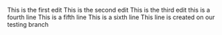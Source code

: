This is the first edit
This is the second edit
This is the third edit
this is a fourth line
This is a fifth line
This is a sixth line
This line is created on our testing branch
